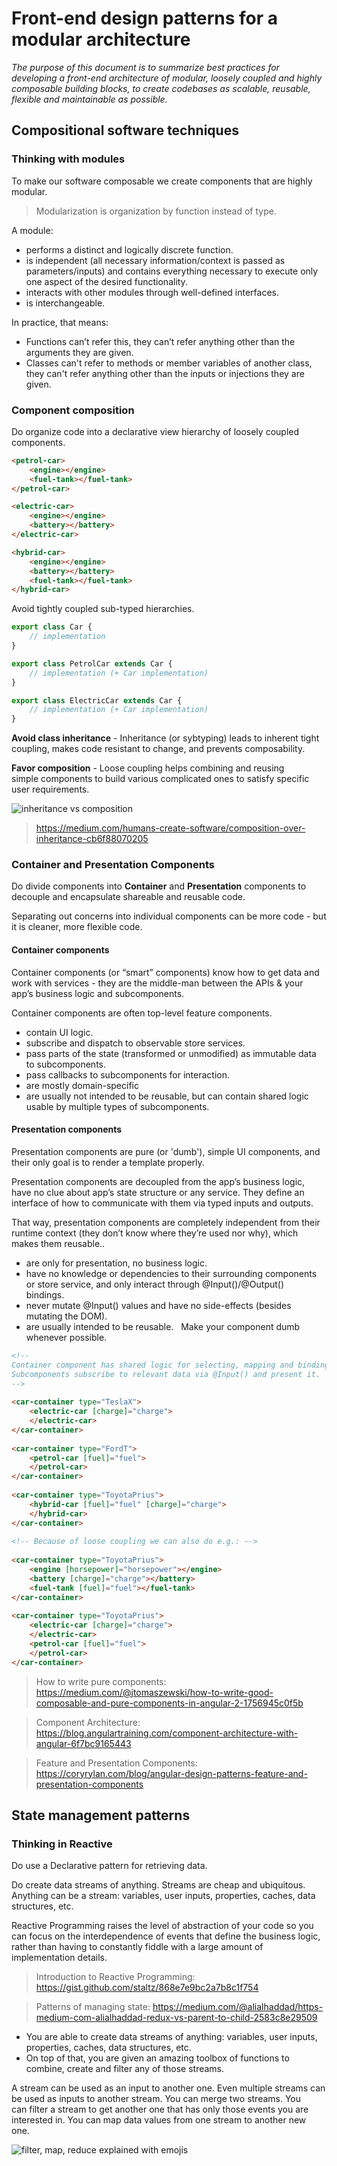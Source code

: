 # Front-end design patterns for a modular architecture
*The purpose of this document is to summarize best practices for developing a front-end architecture of modular, loosely coupled and highly composable building blocks, to create codebases as scalable, reusable, flexible and maintainable as possible.*

## Compositional software techniques
### Thinking with modules
To make our software composable we create components that are highly modular.

> Modularization is organization by function instead of type.

A module:

* performs a distinct and logically discrete function.
* is independent (all necessary information/context is passed as parameters/inputs) and contains everything necessary to execute only one aspect of the desired functionality.
* interacts with other modules through well-defined interfaces.
* is interchangeable. 

In practice, that means:

* Functions can’t refer this, they can’t refer anything other than the arguments they are given.
* Classes can't refer to methods or member variables of another class, they can't refer anything other than the inputs or injections they are given.

### Component composition
Do organize code into a declarative view hierarchy of loosely coupled components.

```html
<petrol-car>
	<engine></engine>
	<fuel-tank></fuel-tank>
</petrol-car>

<electric-car>
	<engine></engine>
	<battery></battery>
</electric-car>

<hybrid-car>
	<engine></engine>
	<battery></battery>
	<fuel-tank></fuel-tank>
</hybrid-car>
```
Avoid tightly coupled sub-typed hierarchies.

```typescript
export class Car {
	// implementation
}

export class PetrolCar extends Car {
	// implementation (+ Car implementation)
}

export class ElectricCar extends Car {
	// implementation (+ Car implementation)
}
```

**Avoid class inheritance** - Inheritance (or sybtyping) leads to inherent tight coupling, makes code resistant to change, and prevents composability.

**Favor composition** - Loose coupling helps combining and reusing simple components to build various complicated ones to satisfy specific user requirements.

![inheritance vs composition](/inheritance%20vs%20composition.svg)

> https://medium.com/humans-create-software/composition-over-inheritance-cb6f88070205


### Container and Presentation Components
Do divide components into **Container** and **Presentation** components to decouple and encapsulate shareable and reusable code.

Separating out concerns into individual components can be more code - but it is cleaner, more flexible code.

#### Container components
Container components (or “smart” components) know how to get data and work with services - they are the middle-man between the APIs & your app’s business logic and subcomponents.

Container components are often top-level feature components.

* contain UI logic.
* subscribe and dispatch to observable store services.
* pass parts of the state (transformed or unmodified) as immutable data to subcomponents.
* pass callbacks to subcomponents for interaction.
* are mostly domain-specific
* are usually not intended to be reusable, but can contain shared logic usable by multiple types of subcomponents.

#### Presentation components
Presentation components are pure (or 'dumb'), simple UI components, and their only goal is to render a template properly.

Presentation components are decoupled from the app’s business logic, have no clue about app’s state structure or any service. They define an interface of how to communicate with them via typed inputs and outputs.

That way, presentation components are completely independent from their runtime context (they don’t know where they’re used nor why), which makes them reusable..

* are only for presentation, no business logic.
* have no knowledge or dependencies to their surrounding components or store service, and only interact through @Input()/@Output() bindings. 
* never mutate @Input() values and have no side-effects (besides mutating the DOM).
* are usually intended to be reusable.
 
Make your component dumb whenever possible.

```HTML
<!--
Container component has shared logic for selecting, mapping and binding car data from store service, based on car type.
Subcomponents subscribe to relevant data via @Input() and present it.
-->
 
<car-container type="TeslaX">	
	<electric-car [charge]="charge">
	</electric-car>
</car-container>
 
<car-container type="FordT">
	<petrol-car [fuel]="fuel">
	</petrol-car>
</car-container>
 
<car-container type="ToyotaPrius">
	<hybrid-car [fuel]="fuel" [charge]="charge">
	</hybrid-car>
</car-container>
 
<!-- Because of loose coupling we can also do e.g.: -->
	
<car-container type="ToyotaPrius">
	<engine [horsepower]="horsepower"></engine>
	<battery [charge]="charge"></battery>
	<fuel-tank [fuel]="fuel"></fuel-tank>
</car-container>
 
<car-container type="ToyotaPrius">
	<electric-car [charge]="charge">
	</electric-car>
	<petrol-car [fuel]="fuel">
	</petrol-car>
</car-container>
```

> How to write pure components: https://medium.com/@jtomaszewski/how-to-write-good-composable-and-pure-components-in-angular-2-1756945c0f5b

> Component Architecture: https://blog.angulartraining.com/component-architecture-with-angular-6f7bc9165443

> Feature and Presentation Components: https://coryrylan.com/blog/angular-design-patterns-feature-and-presentation-components

## State management patterns
### Thinking in Reactive
Do use a Declarative pattern for retrieving data.

Do create data streams of anything. Streams are cheap and ubiquitous. Anything can be a stream: variables, user inputs, properties, caches, data structures, etc. 

Reactive Programming raises the level of abstraction of your code so you can focus on the interdependence of events that define the business logic, rather than having to constantly fiddle with a large amount of implementation details.

> Introduction to Reactive Programming: https://gist.github.com/staltz/868e7e9bc2a7b8c1f754

> Patterns of managing state: https://medium.com/@alialhaddad/https-medium-com-alialhaddad-redux-vs-parent-to-child-2583c8e29509

* You are able to create data streams of anything: variables, user inputs, properties, caches, data structures, etc.
* On top of that, you are given an amazing toolbox of functions to combine, create and filter any of those streams.

A stream can be used as an input to another one. Even multiple streams can be used as inputs to another stream.
You can merge two streams.
You can filter a stream to get another one that has only those events you are interested in.
You can map data values from one stream to another new one.

![filter, map, reduce explained with emojis](https://i.redd.it/yf7rw3pjiapx.jpg)

